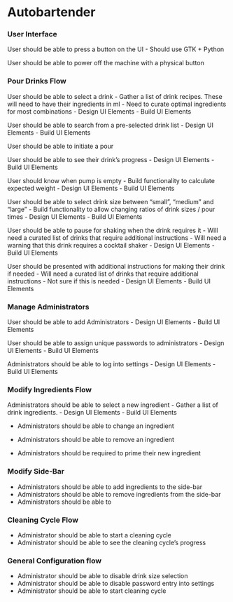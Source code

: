 # Autobartender
### User Interface
User should be able to press a button on the UI
        - Should use GTK + Python

User should be able to power off the machine with a physical button 

### Pour Drinks Flow
User should be able to select a drink
    - Gather a list of drink recipes. These will need to have their ingredients in ml
    - Need to curate optimal ingredients for most combinations
    - Design UI Elements
    - Build UI Elements

User should be able to search from a pre-selected drink list
    - Design UI Elements
    - Build UI Elements

User should be able to initiate a pour

User should be able to see their drink’s progress 
    - Design UI Elements
    - Build UI Elements

User should know when pump is empty
    - Build functionality to calculate expected weight 
    - Design UI Elements
    - Build UI Elements

User should be able to select drink size between “small”, “medium” and “large”
    - Build functionality to allow changing ratios of drink sizes / pour times 
    - Design UI Elements
    - Build UI Elements

User should be able to pause for shaking when the drink requires it
    - Will need a curated list of drinks that require additional instructions
    - Will need a warning that this drink requires a cocktail shaker
    - Design UI Elements
    - Build UI Elements

User should be presented with additional instructions for making their drink if needed
    - Will need a curated list of drinks that require additional instructions
    - Not sure if this is needed 
    - Design UI Elements
    - Build UI Elements



### Manage Administrators
User should be able to add Administrators
    - Design UI Elements
    - Build UI Elements

User should be able to assign unique passwords to administrators
    - Design UI Elements
    - Build UI Elements
    
Administrators should be able to log into settings
    - Design UI Elements
    - Build UI Elements



### Modify Ingredients Flow
Administrators should be able to select a new ingredient
    - Gather a list of drink ingredients.
    - Design UI Elements
    - Build UI Elements
    
- Administrators should be able to change an ingredient

- Administrators should be able to remove an ingredient

- Administrators should be required to prime their new ingredient

### Modify Side-Bar
- Administrators should be able to add ingredients to the side-bar
- Administrators should be able to remove ingredients from the side-bar
- Administrators should be able to 

### Cleaning Cycle Flow
- Administrator should be able to start a cleaning cycle
- Administrator should be able to see the cleaning cycle’s progress

### General Configuration flow
- Administrator should be able to disable drink size selection
- Administrator should be able to disable password entry into settings
- Administrator should be able to start cleaning cycle
